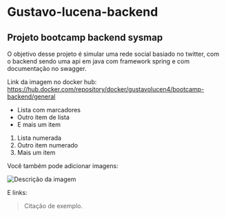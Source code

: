 # Gustavo-lucena-backend

## Projeto bootcamp backend sysmap

O objetivo desse projeto é simular uma rede social basiado no twitter, com o backend sendo uma api em java com framework spring e com documentação no swagger.

Link da imagem no docker hub: 
https://hub.docker.com/repository/docker/gustavolucen4/bootcamp-backend/general

- Lista com marcadores
- Outro item de lista
- E mais um item

1. Lista numerada
2. Outro item numerado
3. Mais um item

Você também pode adicionar imagens:

![Descrição da imagem](caminho/para/imagem.jpg)

E links:

> Citação de exemplo.
